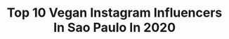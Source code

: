 ---
title: Top 10 Vegan Instagram Influencers In Sao Paulo In 2020
description: >-
  Find top vegan Instagram influencers in Sao Paulo in 2020. Most popular hashtags: #vegan #sp #tbt #makeup.
platform: Instagram
profiles:
  - username: "2andsuckss"
    fullname: >-
      Gabriela Moura
    location: "Brazil"
    followers: 7144
    engagement: 669
    commentsToLikes: 0.046179
    avatar: "https://scontent-lhr8-1.cdninstagram.com/v/t51.2885-19/s320x320/92877454_216344289629983_5071958834403082240_n.jpg?_nc_ht=scontent-lhr8-1.cdninstagram.com&_nc_ohc=NEE7FuT1v-UAX9PGABK&oh=b80b962bc45621bc458242e8f74f070c&oe=5EBCC73A"
    verified: false
    hashtags: ""
  - username: "bbrandis"
    fullname: >-
      Luíza Brando
    location: "Brazil"
    followers: 23739
    engagement: 548
    commentsToLikes: 0.041042
    avatar: "https://scontent-lhr8-1.cdninstagram.com/v/t51.2885-19/s320x320/42326705_476467542863463_6047535573080473600_n.jpg?_nc_ht=scontent-lhr8-1.cdninstagram.com&_nc_ohc=-meQm9TtEOYAX8t0GC6&oh=25886dd2435b85760c0c0bcff33f0311&oe=5EBB6BF9"
    verified: false
    hashtags: "#35mm, #portra400, #kodakportra, #filmwave"
  - username: "rotaveg"
    fullname: >-
      RotaVEG | Victor
    location: "Brazil"
    followers: 60898
    engagement: 152
    commentsToLikes: 0.043506
    avatar: "https://scontent-ams4-1.cdninstagram.com/v/t51.2885-19/s320x320/56178983_2439516952734108_1400781378609479680_n.jpg?_nc_ht=scontent-ams4-1.cdninstagram.com&_nc_ohc=eJGee8qooBsAX-A-FAN&oh=f5a5356dda28d3d893db7bdffd16540d&oe=5EB7496D"
    verified: false
    hashtags: "#veganmilk, #perfumariavegan, #pascoavegana, #vegan"
  - username: "milenagolfetto"
    fullname: >-
      Milena Golfetto
    location: "Brazil"
    followers: 24496
    engagement: 392
    commentsToLikes: 0.668661
    avatar: "https://scontent-ams4-1.cdninstagram.com/v/t51.2885-19/s320x320/73546058_2596606740405922_2900424907143774208_n.jpg?_nc_ht=scontent-ams4-1.cdninstagram.com&_nc_ohc=iofQy3OerjcAX-gFBpM&oh=866444479c2cc71c23b85bbec738e073&oe=5EB83DFF"
    verified: false
    hashtags: "#jeri, #barmitzvah, #deathsea, #justlive"
  - username: "elfmel_"
    fullname: >-
      Amanda Melo | Bassist
    location: "Brazil"
    followers: 12806
    engagement: 2111
    commentsToLikes: 0.024941
    avatar: "https://scontent-lhr8-1.cdninstagram.com/v/t51.2885-19/s320x320/83534297_501438844138155_6700752304406003712_n.jpg?_nc_ht=scontent-lhr8-1.cdninstagram.com&_nc_ohc=xa1fBYQ7FWIAX8z9-ze&oh=36e1723c97fc3ad9e28d4a11d987d8cf&oe=5EB954C3"
    verified: false
    hashtags: "#tbt, #longshirt, #braidhairstyles, #witchgirl"
  - username: "vegan_foxye_lady_"
    fullname: >-
      🦊Lorna👩🏻‍🦰
    location: "Brazil"
    followers: 30147
    engagement: 217
    commentsToLikes: 0.188797
    avatar: "https://scontent-ssn1-1.cdninstagram.com/v/t51.2885-19/s320x320/90346117_1161918074150834_5693974084317085696_n.jpg?_nc_ht=scontent-ssn1-1.cdninstagram.com&_nc_ohc=oU44jXw58PIAX-WfIst&oh=50268ae270126e17b60f90ea574bc465&oe=5EA2118D"
    verified: false
    hashtags: "#redheadgirl, #gingerpride, #copperhair, #theworldneedsredheads"
  - username: "emanuelpiccoli"
    fullname: >-
      Emanuel
    location: "Brazil"
    followers: 7585
    engagement: 671
    commentsToLikes: 0.057299
    avatar: "https://scontent-ams4-1.cdninstagram.com/v/t51.2885-19/s320x320/72220112_2801735946524131_35785916618375168_n.jpg?_nc_ht=scontent-ams4-1.cdninstagram.com&_nc_ohc=EljCbAUPOQgAX_NgSkF&oh=7e8433cec0076522a1b09b46272829e5&oe=5EB83B75"
    verified: false
    hashtags: "#tbt, #action, #sp, #ilhabela"
  - username: "priibottelho"
    fullname: >-
      Priscila Botelho 🎀
    location: "Brazil"
    followers: 14610
    engagement: 326
    commentsToLikes: 0.456389
    avatar: "https://scontent-lhr8-1.cdninstagram.com/v/t51.2885-19/s320x320/89391059_498618790812458_7901929733678432256_n.jpg?_nc_ht=scontent-lhr8-1.cdninstagram.com&_nc_ohc=7on8N7h_zvEAX_SLb_7&oh=45d49d7458b87bf8d858b8ceb8a52f45&oe=5EB5CA09"
    verified: false
    hashtags: "#apaixonada, #seguindoemfrente, #burguesiinhasabeoquer, #naturatododia"
  - username: "elaynepadilhamakeup"
    fullname: >-
      🎀 𝐄𝐥𝐚𝐲𝐧𝐞 𝐏𝐚𝐝𝐢𝐥𝐡𝐚 🎀
    location: "Brazil"
    followers: 8083
    engagement: 178
    commentsToLikes: 0.315374
    avatar: "https://scontent-amt2-1.cdninstagram.com/v/t51.2885-19/s320x320/83898394_217834332711219_5431357192311668736_n.jpg?_nc_ht=scontent-amt2-1.cdninstagram.com&_nc_ohc=P-UEk0S20NEAX9Y9Zdc&oh=0e69fa8c3a407a2fd838d1b571d68054&oe=5E98B272"
    verified: false
    hashtags: "#rubyrosemaquiagem, #rubyrosemenota, #esfoliantefacial, #skincare"
  - username: "fooddrinksandtrips"
    fullname: >-
      Food, Drinks & Trips 🍝🥂✈️
    location: "Brazil"
    followers: 28146
    engagement: 96
    commentsToLikes: 0.188800
    avatar: "https://scontent-lhr8-1.cdninstagram.com/v/t51.2885-19/s320x320/70119508_445618919359487_6710978548523335680_n.jpg?_nc_ht=scontent-lhr8-1.cdninstagram.com&_nc_ohc=VGymoxdGUsMAX_Kfg0g&oh=398cc5de7f1f619e6928add99689ff10&oe=5EB9D6AF"
    verified: false
    hashtags: "#ovomaltine, #chocolatebelga, #visitargentina, #semlactose"
---